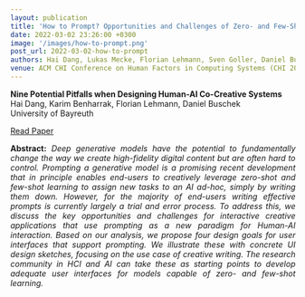 ```yaml
---
layout: publication
title: 'How to Prompt? Opportunities and Challenges of Zero- and Few-Shot Learning for Human-AI Interaction in Creative Applications of Generative Models'
date: 2022-03-02 23:26:00 +0300
image: '/images/how-to-prompt.png'
post_url: 2022-03-02-how-to-prompt
authors: Hai Dang, Lukas Mecke, Florian Lehmann, Sven Goller, Daniel Buschek
venue: ACM CHI Conference on Human Factors in Computing Systems (CHI 2022 Workshop)
---
```


**Nine Potential Pitfalls when Designing Human-AI Co-Creative Systems**<br>
Hai Dang, Karim Benharrak, Florian Lehmann, Daniel Buschek<br>
University of Bayreuth<br>

<a href="https://arxiv.org/abs/2209.01390">Read Paper</a>

<p align="justify"><b>Abstract:</b> <i>Deep generative models have the potential to fundamentally change the way we create high-fidelity digital content but are often hard to control. Prompting a generative model is a promising recent development that in principle enables end-users to creatively leverage zero-shot and few-shot learning to assign new tasks to an AI ad-hoc, simply by writing them down. However, for the majority of end-users writing effective prompts is currently largely a trial and error process. To address this, we discuss the key opportunities and challenges for interactive creative applications that use prompting as a new paradigm for Human-AI interaction. Based on our analysis, we propose four design goals for user interfaces that support prompting. We illustrate these with concrete UI design sketches, focusing on the use case of creative writing. The research community in HCI and AI can take these as starting points to develop adequate user interfaces for models capable of zero- and few-shot learning.
</i></p>